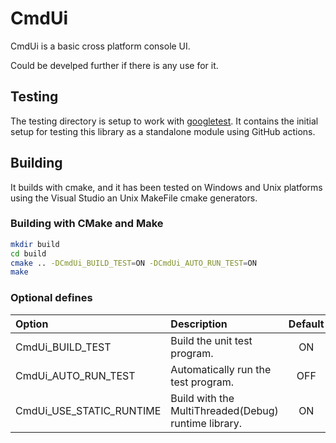 # CmdUi

CmdUi is a basic cross platform console UI. 

Could be develped further if there is any use for it.

## Testing

The testing directory is setup to work with [googletest](https://github.com/google/googletest).
It contains the initial setup for testing this library as a standalone module using GitHub actions.

## Building

It builds with cmake, and it has been tested on Windows and Unix platforms using
the Visual Studio an Unix MakeFile cmake generators.

### Building with CMake and Make

```sh
mkdir build
cd build
cmake .. -DCmdUi_BUILD_TEST=ON -DCmdUi_AUTO_RUN_TEST=ON
make
```

### Optional defines

| Option                      | Description                                          | Default |
|:----------------------------|:-----------------------------------------------------|:-------:|
| CmdUi_BUILD_TEST         | Build the unit test program.                         |   ON    |
| CmdUi_AUTO_RUN_TEST      | Automatically run the test program.                  |   OFF   |
| CmdUi_USE_STATIC_RUNTIME | Build with the MultiThreaded(Debug) runtime library. |   ON    |

